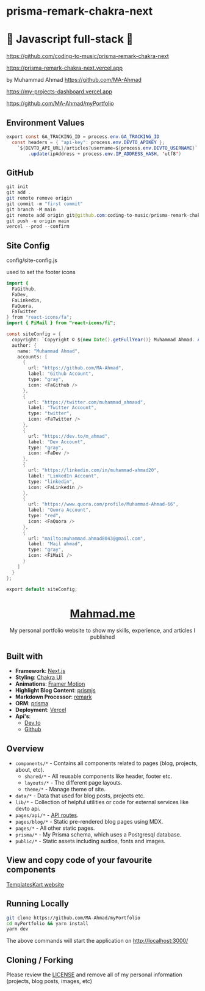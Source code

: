 # prisma-remark-chakra-next

# 🚀 Javascript full-stack 🚀

https://github.com/coding-to-music/prisma-remark-chakra-next

https://prisma-remark-chakra-next.vercel.app

by Muhammad Ahmad https://github.com/MA-Ahmad

https://my-projects-dashboard.vercel.app

https://github.com/MA-Ahmad/myPortfolio

## Environment Values

```java
export const GA_TRACKING_ID = process.env.GA_TRACKING_ID
  const headers = { "api-key": process.env.DEVTO_APIKEY };
    `${DEVTO_API_URL}/articles?username=${process.env.DEVTO_USERNAME}`
        .update(ipAddress + process.env.IP_ADDRESS_HASH, 'utf8')
```

## GitHub

```java
git init
git add .
git remote remove origin
git commit -m "first commit"
git branch -M main
git remote add origin git@github.com:coding-to-music/prisma-remark-chakra-next.git
git push -u origin main
vercel --prod --confirm
```

## Site Config

config/site-config.js

used to set the footer icons

```java
import {
  FaGithub,
  FaDev,
  FaLinkedin,
  FaQuora,
  FaTwitter
} from "react-icons/fa";
import { FiMail } from "react-icons/fi";

const siteConfig = {
  copyright: `Copyright © ${new Date().getFullYear()} Muhammad Ahmad. All Rights Reserved.`,
  author: {
    name: "Muhammad Ahmad",
    accounts: [
      {
        url: "https://github.com/MA-Ahmad",
        label: "Github Account",
        type: "gray",
        icon: <FaGithub />
      },
      {
        url: "https://twitter.com/muhammad_ahmaad",
        label: "Twitter Account",
        type: "twitter",
        icon: <FaTwitter />
      },
      {
        url: "https://dev.to/m_ahmad",
        label: "Dev Account",
        type: "gray",
        icon: <FaDev />
      },
      {
        url: "https://linkedin.com/in/muhammad-ahmad20",
        label: "LinkedIn Account",
        type: "linkedin",
        icon: <FaLinkedin />
      },
      {
        url: "https://www.quora.com/profile/Muhammad-Ahmad-66",
        label: "Quora Account",
        type: "red",
        icon: <FaQuora />
      },
      {
        url: "mailto:muhammad.ahmad8043@gmail.com",
        label: "Mail ahmad",
        type: "gray",
        icon: <FiMail />
      }
    ]
  }
};

export default siteConfig;
```

<div align="center">
  <h1><a href="https://mahmad.me" target="_blank">Mahmad.me</a></h1>
  My personal portfolio website to show my skills, experience, and articles I published
</div>

## Built with
- **Framework**: [Next.js](https://nextjs.org/)
- **Styling**: [Chakra UI](https://chakra-ui.com/)
- **Animations**: [Framer Motion](https://www.framer.com/motion/)
- **Highlight Blog Content**: [prismjs](https://prismjs.com/)
- **Markdown Processor**: [remark](https://remark.js.org/)
- **ORM**: [prisma](https://www.prisma.io/)
- **Deployment**: [Vercel](https://vercel.com)
- **Api's**:
  - [Dev.to](https://dev.to/api)
  - [Github](https://api.github.com)

## Overview

- `components/*` - Contains all components related to pages (blog, projects, about, etc).
  - `shared/*` - All reusable components like header, footer etc.
  - `layouts/*` - The different page layouts.
  -  `theme/*` - Manage theme of site. 
- `data/*` - Data that used for blog posts, projects etc.
- `lib/*` - Collection of helpful utilities or code for external services like devto api.
- `pages/api/*` - [API routes](https://nextjs.org/docs/api-routes/introduction).
- `pages/blog/*` - Static pre-rendered blog pages using MDX.
- `pages/*` - All other static pages.
- `prisma/*` - My Prisma schema, which uses a Postgresql database.
- `public/*` - Static assets including audios, fonts and images.

## View and copy code of your favourite components
[TemplatesKart website](https://templateskart.com/projects/my-website)

## Running Locally

```sh
git clone https://github.com/MA-Ahmad/myPortfolio
cd myPortfolio && yarn install
yarn dev
```

The above commands will start the application on [http://localhost:3000/](http://localhost:3000)


<!-- ## Screens
### Home 
![Home Screen](/public/assets/images/screens/home_page.png)
### Blog
![Skills Screen](/public/assets/images/screens/blog_page.png) -->

## Cloning / Forking

Please review the [LICENSE](LICENSE) and remove all of my personal information (projects, blog posts, images, etc)
